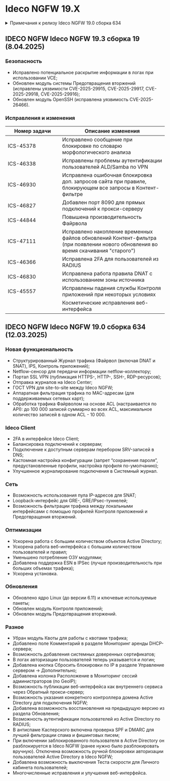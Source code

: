 # Ideco NGFW 19.X

<details>

<summary>Примечания к релизу Ideco NGFW 19.0 сборка 634</summary>

**Дата выхода версии**: 12.03.2025.

Техническая поддержка и обратная связь (поможет нам улучшить продукт):

* Обсудить версию в телеграмм-канале с разработчиками: [https://t.me/idecoutm](https://t.me/idecoutm)
* Портал технической поддержки: [https://help.ideco.ru/](https://help.ideco.ru/)
* Электронная почта: help@ideco.ru
* Telegram: [ideco.bot](https://telegram.im/@ideco\_support\_bot)

[Скачать Ideco NGFW 18.](https://my.ideco.ru/)\
Автоматическая регистрация тестовой лицензии: my.ideco.ru (полная функциональность на 40 дней и 10 000 пользователей).

**Обновление с релизов Ideco UTM 8.12 и старше:**

Обновление с релиза Ideco UTM 13 возможно через автоматические обновления (тестовый канал, будет доступна в ближайшее время).\
Обновление с релизов 8.х, 9.х, 10.х, 11.х, 12.х возможно через автоматические обновления с промежуточным обновлением до версий 9.11, 10.7, 11.10, 12.8.\
После обновлении на Ideco UTM 15 приостанавливается синхронизация с Active Directory, если локальные пользователи Ideco UTM находятся в группах Active Directory.

**Обновление с версии Ideco UTM 7.9.9:**

Прямое обновление до версии 19 напрямую невозможно.\
Возможна миграция настроек (загрузка бэкапа настроек) на предварительно установленную версию [9.11](https://storage.yandexcloud.net/ideco-utm-iso/Ideco-UTM-9-11-2.iso) и дальнейшее обновление до версии 18.0 с помощью автоматического обновления.

</details>

## IDECO NGFW Ideco NGFW 19.3 сборка 19 (8.04.2025)

### Безопасность

- Исправлено потенциальное раскрытие информации в логах при использовании VCE;
- Обновлен модуль системы Предотвращения вторжений (исправлены уязвимости CVE-2025-29915, CVE-2025-29917, CVE-2025-29918, CVE-2025-29916);
- Обновлен модуль OpenSSH (исправлена уязвимость CVE-2025-26466).

### Исправления и изменения

<table><thead><tr><th width="156">Номер задачи</th><th>Описание изменения</th></tr></thead><tbody>
<tr><td>ICS-45378</td><td>Исправлено сообщение при блокировке по словарю морфологического анализа</td></tr>

<tr><td>ICS-46338</td><td>Исправлены проблемы аутентификации пользователей ALD/Samba по VPN</td></tr>

<tr><td>ICS-46930</td><td>Исправлена ошибочная блокировка доп. запросов сайта при правиле, блокирующем все запросы в Контент-фильтре</td></tr>

<tr><td>ICS-46827</td><td>Добавлен порт 8090 для прямых подключений к прокси-серверу</td></tr>

<tr><td>ICS-44844</td><td>Повышена производительность Файрвола</td></tr>

<tr><td>ICS-47111</td><td>Исправлено накопление временных файлов обновлений Контент-фильтра (при появлении нового обновления во время скачивания "старого")</td></tr>

<tr><td>ICS-46366</td><td>Исправлена 2FA для пользователей из RADIUS</td></tr>

<tr><td>ICS-46830</td><td>Исправлена работа правила DNAT с использованием зоны источника</td></tr>

<tr><td>ICS-45557</td><td>Исправлены падения службы Контроля приложений при некоторых условиях</td></tr>

<tr><td> </td><td>Косметические исправления веб-интерфейса</td></tr>

</tbody></table>

## IDECO NGFW Ideco NGFW 19.0 сборка 634 (12.03.2025)

### Новая функциональность

* Структурированный Журнал трафика (Файрвол (включая DNAT и SNAT), IPS, Контроль приложений);
* Netflow-сенсор для передачи информации netflow-коллектору;
* Портал SSL VPN (публикация HTTPS-, HTTP-, SSH-, RDP-ресурсов);
* Отправка журналов на Ideco Center;
* ГОСТ VPN для site-to-site между Ideco NGFW;
* Аппаратная фильтрация трафика по MAC-адресам (для поддерживаемых сетевых карт);
* Обработка трафика Файрволом на основе ACL (настраивается по API): до 100 000 записей суммарно во всех ACL, максимальное количество записей в одном ACL - 10 000.

### Ideco Client

* 2FA в интерфейсе Ideco Client;
* Балансировка подключений к серверам;
* Подключение к доступным серверам перебором SRV-записей в DNS;
* Кастомная настройка конфигурации (запрет “сохранения пароля”, предустановленные профили, настройка профиля по-умолчанию);
* Улучшенное журналирование подключения в Системный журнал.

### Сеть

* Возможность использования пула IP-адресов для SNAT;
* Loopback-интерфейс для GRE-, GRE/IPsec-туннелей;
* Возможность фильтрации трафика между локальными интерфейсами с помощью профилей Контроля приложений и Предотвращения вторжений.

### Оптимизации

* Ускорена работа с большим количеством объектов Active Directory;
* Ускорена работа веб-интерфейса с большим количеством пользователей и правил;
* Уменьшено потребление ОЗУ модулями;
* Добавлена поддержка ESN в IPSec (лучше производительность при больших объемах трафика);
* Ускорена установка.

### Обновления

* Обновлено ядро Linux (до версии 6.11) и ключевые используемые пакеты;
* Обновлен модуль Контроля приложений;
* Обновлен модуль Предотвращения вторжений.

### Разное

* Убран модуль Квоты для работы с квотами трафика;
* Добавлено поле Комментарий в разделе Мониторинг аренды DHCP-сервера;
* Возможность добавления системных доверенных сертификатов;
* В логах авторизации пользователей теперь указывается и логин;
* Добавлена кнопка Сбросить блокировки по IP в разделе Управление сервером -> Дополнительно;
* Добавлена колонка Расположение в Мониторинг сессий администраторов (по GeoIP);
* Возможность публикации веб-интерфейса как внутреннего сервиса через Обратный прокси-сервер;
* Возможность указания конкретного контроллера домена Active Directory для подключения NGFW;
* Добавлена возможность восстановления на предыдущую версию из раздела Обновления;
* Возможность аутентификации пользователей из Active Directory по RADIUS;
* В антиспаме Касперского включена проверка SPF и DMARC для лучшей фильтрации спама и фишинговых писем;
* При включении заблокированного пользователя в Active Directory он разблокируется в Ideco NGFW (ранее нужно было разблокировать вручную). Отключена возможность ручной блокировки авторизации пользователей Active Directory в Ideco NGFW;
* Добавлена возможность выключения Теста скорости для Личного кабинета пользователей;
* Многочисленные исправления и улучшения веб-интерфейса.
